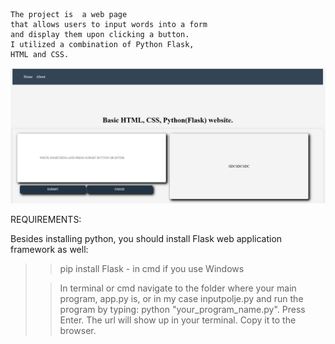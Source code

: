     The project is  a web page
    that allows users to input words into a form 
    and display them upon clicking a button. 
    I utilized a combination of Python Flask, 
    HTML and CSS.



 ![Image Alt](https://github.com/prog108/basic_flask_page/blob/main/snimka%20flask%20programa.png?raw=true
)


REQUIREMENTS:

 Besides installing python, you should install Flask web application framework as well:
 > > pip install Flask - in cmd if you use Windows
>  
>  
> > In terminal or cmd navigate to the folder where your main program, app.py is, or in my case inputpolje.py and run
> > the program by typing: python "your_program_name.py". Press Enter.
> > The url will show up in your terminal. Copy it to the browser.












